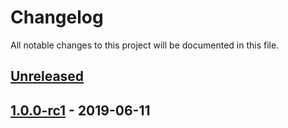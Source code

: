 # Changelog
All notable changes to this project will be documented in this file.

## [Unreleased]

## [1.0.0-rc1] - 2019-06-11

[Unreleased]: https://github.com/an-tao/trantor/compare/v1.0.0-rc1...HEAD

[1.0.0-rc1]: https://github.com/an-tao/trantor/releases/tag/v1.0.0-rc1
